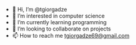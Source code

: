 - 👋 Hi, I’m @tgiorgadze
- 👀 I’m interested in computer science
- 🌱 I’m currently learning programming
- 💞️ I’m looking to collaborate on projects
- 📫 How to reach me tgiorgadze69@gmail.com

<!---
tgiorgadze/tgiorgadze is a ✨ special ✨ repository because its `README.md` (this file) appears on your GitHub profile.
You can click the Preview link to take a look at your changes.
--->
